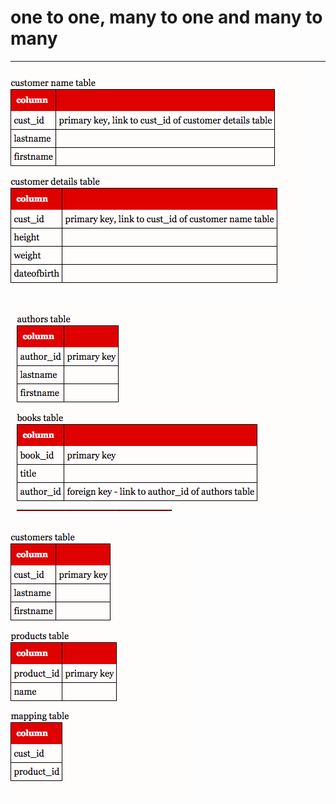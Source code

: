 # one to one, many to one and many to many



---

![customer name table cust id primary key, link to cust id of customer details table firstn ame customer details table cust id height weight dateoffirth primary key, link to cust id of customer name table ](../media/Basic-one-to-one,-many-to-one-and-many-to-many-image1.png)



![authors table author id primary key lastnam e firstn ame books table book id primary key title author id foreign key - link to author id of authors table ](../media/Basic-one-to-one,-many-to-one-and-many-to-many-image2.png)



![customers table cust id primary key firstn ame products table product id primary key nam e mapping table cust id product id ](../media/Basic-one-to-one,-many-to-one-and-many-to-many-image3.png)





